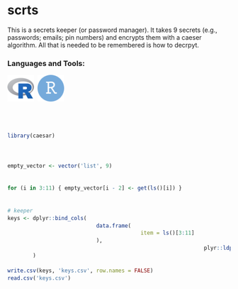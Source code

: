 # scrts

This is a secrets keeper (or password manager). It takes 9 secrets (e.g., passwords; emails; pin numbers) and encrypts them with a caeser algorithm.
All that is needed to be remembered is how to decrpyt.


### Languages and Tools:
<div>
  <img src="https://github.com/devicons/devicon/blob/master/icons/r/r-original.svg" title = "r" alt= "r" width = "60" height = "60"/>&nbsp;
  <img src="https://github.com/devicons/devicon/blob/master/icons/rstudio/rstudio-original.svg" title = "RStudio" alt = "RStudio" width = "60" height = "60"/>&nbsp;
</div>
<br>
<br>

```r

library(caesar)



empty_vector <- vector('list', 9) 


for (i in 3:11) { empty_vector[i - 2] <- get(ls()[i]) }


# keeper
keys <- dplyr::bind_cols(
                            data.frame(
                                          item = ls()[3:11]
                            ),
                                                              plyr::ldply(empty_vector)
        )

write.csv(keys, 'keys.csv', row.names = FALSE)
read.csv('keys.csv')
```
